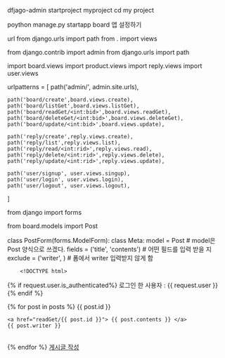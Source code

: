 dfjago-admin startproject myproject cd my project

poython manage.py startapp board
앱 설정하기

url 
 from django.urls import path
 from . import views



from django.contrib import admin
from django.urls import path

import board.views
import product.views
import reply.views
import user.views

urlpatterns = [
    path('admin/', admin.site.urls),

    path('board/create',board.views.create),
    path('board/listGet',board.views.listGet),
    path('board/readGet/<int:bid>',board.views.readGet),
    path('board/deleteGet/<int:bid>',board.views.deleteGet),
    path('board/update/<int:bid>',board.views.update),

    path('reply/create',reply.views.create),
    path('reply/list',reply.views.list),
    path('reply/read/<int:rid>',reply.views.read),
    path('reply/delete/<int:rid>',reply.views.delete),
    path('reply/update/<int:rid>',reply.views.update),

    path('user/signup', user.views.singup),
    path('user/login', user.views.login),
    path('user/logout', user.views.logout),

]

from django import forms

from board.models import Post

class PostForm(forms.ModelForm):
    class Meta:
        model = Post # model은 Post 양식으로 쓰겠다.
        fields = ('title', 'contents') # 어떤 필드를 입력 받을 지
        exclude = ('writer', ) # 폼에서 writer 입력받지 않게 함


        <!DOCTYPE html>
<html lang="en">
<head>
    <meta charset="UTF-8">
    <title>Title</title>
</head>
<body>
<!-- authenticated가 되어있으면(True) 글씨를 뜨게 함-->
{% if request.user.is_authenticated%}
로그인 한 사용자 : {{ request.user }} <br/>
{% endif %}

{% for post in posts %}
    {{ post.id }}
<!-- postid에 해당하는 contents를 클릭하면 해당 id의 readGet으로 이동 -->
    <a href="readGet/{{ post.id }}"> {{ post.contents }} </a>
    {{ post.writer }}
<br/>
{% endfor %}
<a href="../board/create">게시글 작성</a>
</body>
</html>


